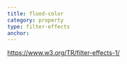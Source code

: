 ```yaml
---
title: flood-color
category: property
type: filter-effects
anchor:
---
```


<https://www.w3.org/TR/filter-effects-1/>
